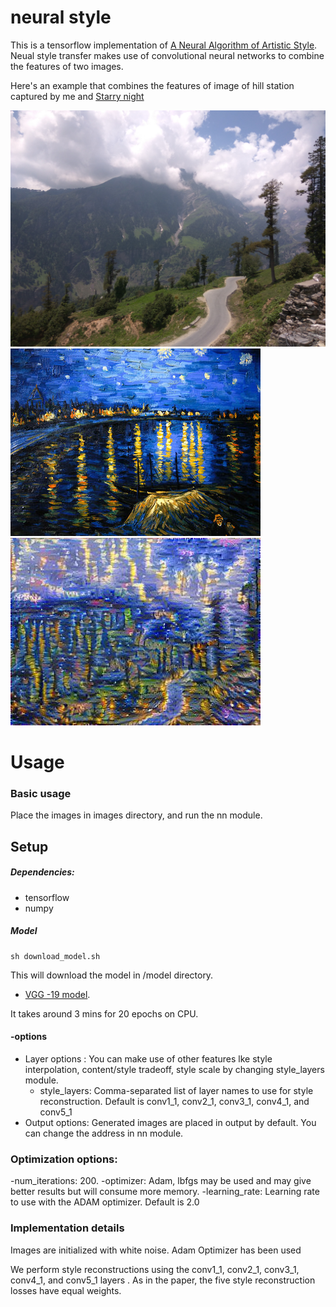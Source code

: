 # neural style
This is a tensorflow implementation of  [A Neural Algorithm of Artistic Style](http://arxiv.org/abs/1508.06576).
Neual style transfer makes use of convolutional neural networks to combine the features of two images.

Here's an example that combines the features of image of hill station captured by me and [Starry night](https://en.wikipedia.org/wiki/The_Starry_Night)

![hill](images/hill.jpg)    ![style](images/scene.jpg)
 ![image](output/generated_image.jpg)


# Usage
### Basic usage
Place the images in images directory, and run the nn module.


## Setup
##### Dependencies:
- tensorflow
- numpy
##### Model
```
sh download_model.sh
```
This will download the model in /model directory.
- [VGG -19 model](http://www.vlfeat.org/matconvnet/pretrained/).

It takes around 3 mins for 20 epochs on CPU.  
#### -options
- Layer options : You can make use of other features lke style interpolation, content/style tradeoff, style scale by changing style_layers module.
  - style_layers: Comma-separated list of layer names to use for style reconstruction. Default is conv1_1, conv2_1, conv3_1, conv4_1, and conv5_1
- Output options: Generated images are placed in output by default.
You can change the address in nn module.

### Optimization options:

-num_iterations: 200.
-optimizer: Adam, lbfgs may be used and may give better results but will consume more memory.
-learning_rate: Learning rate to use with the ADAM optimizer. Default is 2.0

### Implementation details

Images are initialized with white noise.
Adam Optimizer has been used

We perform style reconstructions using the conv1_1, conv2_1, conv3_1, conv4_1, and conv5_1 layers . As in the paper, the five style reconstruction losses have equal weights.
